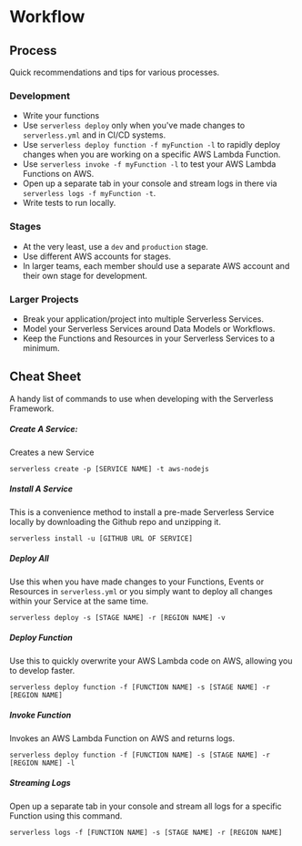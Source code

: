 <!--
title: Serverless Framework Guide - AWS Lambda - Workflow
menuText: Workflow
menuOrder: 5
description: A guide and cheatsheet containing CLI commands and workflow recommendations.
layout: Doc
-->

# Workflow

## Process
Quick recommendations and tips for various processes.
### Development
* Write your functions
* Use `serverless deploy` only when you've made changes to `serverless.yml` and in CI/CD systems.
* Use `serverless deploy function -f myFunction -l` to rapidly deploy changes when you are working on a specific AWS Lambda Function.
* Use `serverless invoke -f myFunction -l` to test your AWS Lambda Functions on AWS.
* Open up a separate tab in your console and stream logs in there via `serverless logs -f myFunction -t`.
* Write tests to run locally.
### Stages
* At the very least, use a `dev` and `production` stage.
* Use different AWS accounts for stages.
* In larger teams, each member should use a separate AWS account and their own stage for development.
### Larger Projects
* Break your application/project into multiple Serverless Services.
* Model your Serverless Services around Data Models or Workflows.
* Keep the Functions and Resources in your Serverless Services to a minimum.

## Cheat Sheet
A handy list of commands to use when developing with the Serverless Framework.

##### Create A Service:
Creates a new Service
```
serverless create -p [SERVICE NAME] -t aws-nodejs
```

##### Install A Service
This is a convenience method to install a pre-made Serverless Service locally by downloading the Github repo and unzipping it.
```
serverless install -u [GITHUB URL OF SERVICE]
```

##### Deploy All
Use this when you have made changes to your Functions, Events or Resources in `serverless.yml` or you simply want to deploy all changes within your Service at the same time.
```
serverless deploy -s [STAGE NAME] -r [REGION NAME] -v
```

##### Deploy Function
Use this to quickly overwrite your AWS Lambda code on AWS, allowing you to develop faster.
```
serverless deploy function -f [FUNCTION NAME] -s [STAGE NAME] -r [REGION NAME]
```

##### Invoke Function
Invokes an AWS Lambda Function on AWS and returns logs.
```
serverless deploy function -f [FUNCTION NAME] -s [STAGE NAME] -r [REGION NAME] -l
```

##### Streaming Logs
Open up a separate tab in your console and stream all logs for a specific Function using this command.
```
serverless logs -f [FUNCTION NAME] -s [STAGE NAME] -r [REGION NAME]
```